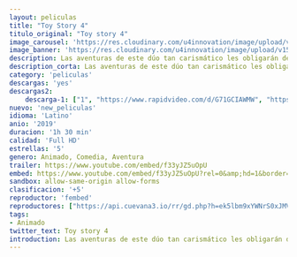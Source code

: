 ```yaml
---
layout: peliculas
title: "Toy Story 4"
titulo_original: "Toy story 4"
image_carousel: 'https://res.cloudinary.com/u4innovation/image/upload/v1561170674/toy4-poster-min_uytyos.jpg'
image_banner: 'https://res.cloudinary.com/u4innovation/image/upload/v1561170675/toy4-banner-min_mrlm6n.jpg'
description: Las aventuras de este dúo tan carismático les obligarán de nuevo salir al extraño y gigantesco mundo exterior, en una nueva misión imposible. Con la ayuda de sus amigos, pondrán todo su empeño en cumplir su objetivo y volver a casa sanos y salvos. Protegiéndose y apoyándose unos en otros, juntos conseguirán solucionar el gran problema que tienen entre manos y que pone en riesgo su futuro unidos. Hazañas casi imposibles, mucho humor, compañerismo, confianza, y sobretodo, la amistad, serán algunos de los temas que trate esta cuarta parte de la historia de los juguetes animados más conocidos del cine.
description_corta: Las aventuras de este dúo tan carismático les obligarán de nuevo salir al extraño y gigantesco mundo exterior, en una nueva misión imposible. Con la ayuda de sus amigos, pondrán todo su empeño en cumplir su objetivo y volver a casa sanos y salvos. Protegiéndose y apoyándose unos en otros, juntos...
category: 'peliculas'
descargas: 'yes'
descargas2:
    descarga-1: ["1", "https://www.rapidvideo.com/d/G71GCIAWMW", "https://www.google.com/s2/favicons?domain=openload.co","OpenLoad","https://res.cloudinary.com/imbriitneysam/image/upload/v1541473684/mexico.png", "Latino", "Full HD"]
nuevo: 'new_peliculas'
idioma: 'Latino'
anio: '2019'
duracion: '1h 30 min'
calidad: 'Full HD'
estrellas: '5'
genero: Animado, Comedia, Aventura
trailer: https://www.youtube.com/embed/f33yJZ5uOpU
embed: https://www.youtube.com/embed/f33yJZ5uOpU?rel=0&amp;hd=1&border=0&wmode=opaque&enablejsapi=1&modestbranding=1&controls=1&showinfo=1
sandbox: allow-same-origin allow-forms
clasificacion: '+5'
reproductor: 'fembed'
reproductores: ["https://api.cuevana3.io/rr/gd.php?h=ek5lbm9xYWNrS0xJMVp5b21KREk0dFBLbjVkaHhkRGdrOG1jbnBpUnhhS1YyMzlqZ3RLVnpKV3VZNXBwc3NYWjE3RmphMlBUeU5tYzFvMmllYkdyN2NPU3FadVkyUT09"]
tags:
- Animado
twitter_text: Toy story 4
introduction: Las aventuras de este dúo tan carismático les obligarán de nuevo salir al extraño y gigantesco mundo exterior, en una nueva misión imposible. Con la ayuda de sus amigos, pondrán todo su empeño en cumplir su objetivo y volver a casa sanos y salvos. Protegiéndose y apoyándose unos en otros, juntos..
---
```












